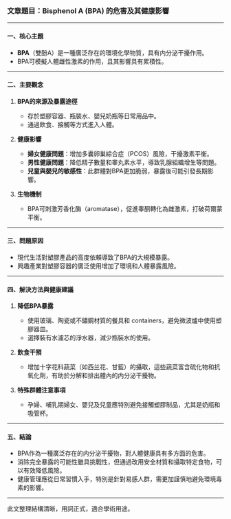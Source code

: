 ### 文章題目：Bisphenol A (BPA) 的危害及其健康影響

---

#### 一、核心主題  
- **BPA**（雙酚A）是一種廣泛存在的環境化學物質，具有内分泌干擾作用。  
- BPA可模擬人體雌性激素的作用，且其影響具有累積性。  

---

#### 二、主要觀念  
1. **BPA的來源及暴露途徑**  
   - 存於塑膠容器、瓶裝水、嬰兒奶瓶等日常用品中。  
   - 通過飲食、接觸等方式進入人體。  

2. **健康影響**  
   - **婦女健康問題**：增加多囊卵巢綜合症（PCOS）風險，干擾激素平衡。  
   - **男性健康問題**：降低精子數量和睾丸素水平，導致乳腺組織增生等問題。  
   - **兒童與嬰兒的敏感性**：此群體對BPA更加脆弱，暴露後可能引發長期影響。  

3. **生物機制**  
   - BPA可刺激芳香化酶（aromatase），促進睾酮轉化為雌激素，打破荷爾蒙平衡。  

---

#### 三、問題原因  
- 現代生活對塑膠產品的高度依賴導致了BPA的大規模暴露。  
- 興趣產業對塑膠容器的廣泛使用增加了環境和人體暴露風險。  

---

#### 四、解決方法與健康建議  
1. **降低BPA暴露**  
   - 使用玻璃、陶瓷或不鏽鋼材質的餐具和 containers，避免微波爐中使用塑膠器皿。  
   - 選擇裝有水濾芯的淨水器，減少瓶裝水的使用。  

2. **飲食干預**  
   - 增加十字花科蔬菜（如西兰花、甘藍）的攝取，這些蔬菜富含硫化物和抗氧化劑，有助於分解和排出體內的内分泌干擾物。  

3. **特殊群體注意事項**  
   - 孕婦、哺乳期婦女、嬰兒及兒童應特別避免接觸塑膠制品，尤其是奶瓶和吸管杯。  

---

#### 五、結論  
- BPA作為一種廣泛存在的内分泌干擾物，對人體健康具有多方面的危害。  
- 消除完全暴露的可能性雖具挑戰性，但通過改用安全材質和攝取特定食物，可以有效降低風險。  
- 健康管理應從日常習慣入手，特別是針對易感人群，需更加謹慎地避免環境毒素的影響。  

--- 

此文整理結構清晰，用詞正式，適合學術用途。